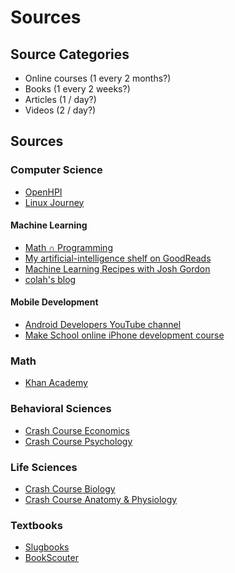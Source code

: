 # Sources

## Source Categories

- Online courses (1 every 2 months?)
- Books (1 every 2 weeks?)
- Articles (1 / day?)
- Videos (2 / day?)

## Sources

### Computer Science

- [OpenHPI](https://open.hpi.de/courses?lang=en)
- [Linux Journey](https://linuxjourney.com/?utm_source=hackernewsletter&utm_medium=email&utm_term=show_hn)

#### Machine Learning

- [Math ∩ Programming](http://jeremykun.com/?utm_source=hackernewsletter&utm_medium=email&utm_term=fav)
- [My artificial-intelligence shelf on GoodReads](https://www.goodreads.com/review/list/9682365?shelf=artificial-intelligence)
- [Machine Learning Recipes with Josh Gordon](https://www.youtube.com/playlist?list=PLOU2XLYxmsIIuiBfYad6rFYQU_jL2ryal)
- [colah's blog](http://colah.github.io/)

#### Mobile Development

- [Android Developers YouTube channel](https://www.youtube.com/channel/UCVHFbqXqoYvEWM1Ddxl0QDg)
- [Make School online iPhone development course](https://www.makeschool.com/online-academy)

### Math

- [Khan Academy](https://www.khanacademy.org/)

### Behavioral Sciences

- [Crash Course Economics](https://www.youtube.com/playlist?list=PL8dPuuaLjXtPNZwz5_o_5uirJ8gQXnhEO)
- [Crash Course Psychology](https://www.youtube.com/playlist?list=PL8dPuuaLjXtOPRKzVLY0jJY-uHOH9KVU6)

### Life Sciences

- [Crash Course Biology](https://www.youtube.com/playlist?list=PL3EED4C1D684D3ADF)
- [Crash Course Anatomy & Physiology](https://www.youtube.com/playlist?list=PL8dPuuaLjXtOAKed_MxxWBNaPno5h3Zs8)

### Textbooks

- [Slugbooks](http://www.slugbooks.com/)
- [BookScouter](https://bookscouter.com/buy)
